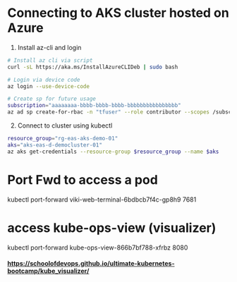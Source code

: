 # Connecting to AKS cluster hosted on Azure

1. Install az-cli and login 

```bash
# Install az cli via script
curl -sL https://aka.ms/InstallAzureCLIDeb | sudo bash

# Login via device code
az login --use-device-code

# Create sp for future usage
subscription="aaaaaaaa-bbbb-bbbb-bbbb-bbbbbbbbbbbbbbbb"
az ad sp create-for-rbac -n "tfuser" --role contributor --scopes /subscriptions/$subscription
```

2. Connect to cluster using kubectl

```bash
resource_group="rg-eas-aks-demo-01"
aks="aks-eas-d-democluster-01"
az aks get-credentials --resource-group $resource_group --name $aks
```

# Port Fwd to access a pod 
kubectl port-forward viki-web-terminal-6bdbcb7f4c-gp8h9 7681

# access kube-ops-view (visualizer)
kubectl port-forward kube-ops-view-866b7bf788-xfrbz 8080

#### https://schoolofdevops.github.io/ultimate-kubernetes-bootcamp/kube_visualizer/